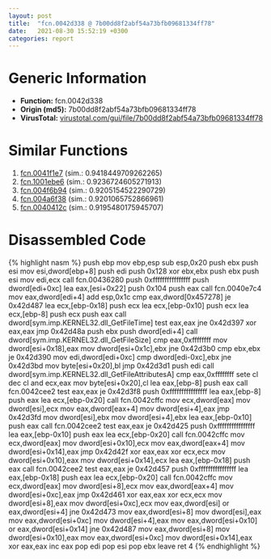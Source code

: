 ```yaml
---
layout: post
title:  "fcn.0042d338 @ 7b00dd8f2abf54a73bfb09681334ff78"
date:   2021-08-30 15:52:19 +0300
categories: report
---
```


# Generic Information
- **Function:** fcn.0042d338
- **Origin (md5):** 7b00dd8f2abf54a73bfb09681334ff78
- **VirusTotal:** [virustotal.com/gui/file/7b00dd8f2abf54a73bfb09681334ff78][virustotal_ref]



# Similar Functions

1. [fcn.0041f1e7][similar_1_ref] (sim.: 0.9418449709262265)
2. [fcn.1001ebe6][similar_2_ref] (sim.: 0.9236724605271913)
3. [fcn.004f6b94][similar_3_ref] (sim.: 0.9205154522290729)
4. [fcn.004a6f38][similar_4_ref] (sim.: 0.9201065752866961)
5. [fcn.0040412c][similar_5_ref] (sim.: 0.9195480175945707)


# Disassembled Code

{% highlight nasm %}
push ebp
mov ebp,esp
sub esp,0x20
push ebx
push esi
mov esi,dword[ebp+8]
push edi
push 0x128
xor ebx,ebx
push ebx
push esi
mov edi,ecx
call fcn.00436280
push 0xffffffffffffffff
push dword[edi+0xc]
lea eax,[esi+0x22]
push 0x104
push eax
call fcn.0040e7c4
mov eax,dword[edi+4]
add esp,0x1c
cmp eax,dword[0x457278]
je 0x42d487
lea ecx,[ebp-0x18]
push ecx
lea ecx,[ebp-0x10]
push ecx
lea ecx,[ebp-8]
push ecx
push eax
call dword[sym.imp.KERNEL32.dll_GetFileTime]
test eax,eax
jne 0x42d397
xor eax,eax
jmp 0x42d48a
push ebx
push dword[edi+4]
call dword[sym.imp.KERNEL32.dll_GetFileSize]
cmp eax,0xffffffff
mov dword[esi+0x18],eax
mov dword[esi+0x1c],ebx
jne 0x42d3b0
cmp ebx,ebx
je 0x42d390
mov edi,dword[edi+0xc]
cmp dword[edi-0xc],ebx
jne 0x42d3bd
mov byte[esi+0x20],bl
jmp 0x42d3d1
push edi
call dword[sym.imp.KERNEL32.dll_GetFileAttributesA]
cmp eax,0xffffffff
sete cl
dec cl
and ecx,eax
mov byte[esi+0x20],cl
lea eax,[ebp-8]
push eax
call fcn.0042cee2
test eax,eax
je 0x42d3f8
push 0xffffffffffffffff
lea eax,[ebp-8]
push eax
lea ecx,[ebp-0x20]
call fcn.0042cffc
mov ecx,dword[eax]
mov dword[esi],ecx
mov eax,dword[eax+4]
mov dword[esi+4],eax
jmp 0x42d3fd
mov dword[esi],ebx
mov dword[esi+4],ebx
lea eax,[ebp-0x10]
push eax
call fcn.0042cee2
test eax,eax
je 0x42d425
push 0xffffffffffffffff
lea eax,[ebp-0x10]
push eax
lea ecx,[ebp-0x20]
call fcn.0042cffc
mov ecx,dword[eax]
mov dword[esi+0x10],ecx
mov eax,dword[eax+4]
mov dword[esi+0x14],eax
jmp 0x42d42f
xor eax,eax
xor ecx,ecx
mov dword[esi+0x10],eax
mov dword[esi+0x14],ecx
lea eax,[ebp-0x18]
push eax
call fcn.0042cee2
test eax,eax
je 0x42d457
push 0xffffffffffffffff
lea eax,[ebp-0x18]
push eax
lea ecx,[ebp-0x20]
call fcn.0042cffc
mov ecx,dword[eax]
mov dword[esi+8],ecx
mov eax,dword[eax+4]
mov dword[esi+0xc],eax
jmp 0x42d461
xor eax,eax
xor ecx,ecx
mov dword[esi+8],eax
mov dword[esi+0xc],ecx
mov eax,dword[esi]
or eax,dword[esi+4]
jne 0x42d473
mov eax,dword[esi+8]
mov dword[esi],eax
mov eax,dword[esi+0xc]
mov dword[esi+4],eax
mov eax,dword[esi+0x10]
or eax,dword[esi+0x14]
jne 0x42d487
mov eax,dword[esi+8]
mov dword[esi+0x10],eax
mov eax,dword[esi+0xc]
mov dword[esi+0x14],eax
xor eax,eax
inc eax
pop edi
pop esi
pop ebx
leave 
ret 4
{% endhighlight %}


[similar_1_ref]: /report/fcn.0041f1e7@59aef7c08025d70f84c85db2092fc99e
[similar_2_ref]: /report/fcn.1001ebe6@481b545f5c18f2fce1caac67ddc419e8
[similar_3_ref]: /report/fcn.004f6b94@a9a3c47f5c08fef0f0f69b66c17916ac
[similar_4_ref]: /report/fcn.004a6f38@3e981d1767f44f5fe2446a49ffe52f4e
[similar_5_ref]: /report/fcn.0040412c@d4e56c7d970c209a3a2b3c4b4cc5e586
[virustotal_ref]: https://www.virustotal.com/gui/file/7b00dd8f2abf54a73bfb09681334ff78